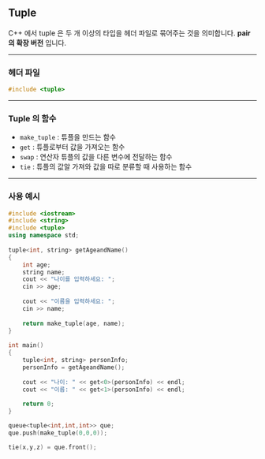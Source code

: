 ## Tuple

C++ 에서 tuple 은 두 개 이상의 타입을 헤더 파일로 묶어주는 것을 의미합니다. **pair 의 확장 버전** 입니다.

---

### 헤더 파일

```c++
#include <tuple>
```

---

### Tuple 의 함수

- `make_tuple` : 튜플을 만드는 함수
- `get` : 튜플로부터 값을 가져오는 함수
- `swap` : 연산자 튜플의 값을 다른 변수에 전달하는 함수
-  `tie` : 튜플의 값알 가져와 값을 따로 분류할 때 사용하는 함수

---

### 사용 예시

```c++
#include <iostream>
#include <string>
#include <tuple>
using namespace std;
 
tuple<int, string> getAgeandName()
{
    int age;
    string name;
    cout << "나이를 입력하세요: ";
    cin >> age;
 
    cout << "이름을 입력하세요: ";
    cin >> name;
 
    return make_tuple(age, name);
}
 
int main()
{
    tuple<int, string> personInfo;
    personInfo = getAgeandName();
 
    cout << "나이: " << get<0>(personInfo) << endl;
    cout << "이름: " << get<1>(personInfo) << endl;
 
    return 0;
}

```

```c++
queue<tuple<int,int,int>> que;
que.push(make_tuple(0,0,0));

tie(x,y,z) = que.front();
```



